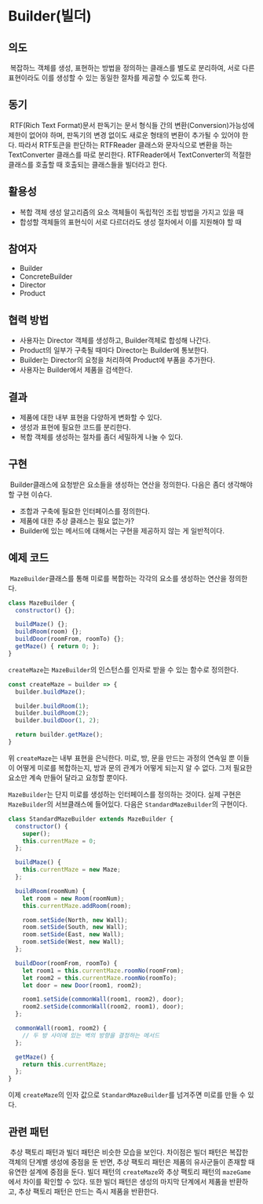 Builder(빌더)
============================

## 의도
&nbsp;복잡하느 객체를 생성, 표현하는 방법을 정의하는 클래스를 별도로 분리하여, 서로 다른 표현이라도 이를 생성할 수 있는 동일한 절차를 제공할 수 있도록 한다.

## 동기
&nbsp;RTF(Rich Text Format)문서 판독기는 문서 형식들 간의 변환(Conversion)가능성에 제한이 없어야 하며, 판독기의 변경 없이도 새로운 형태의 변환이 추가될 수 있어야 한다. 따라서 RTF토큰을 판단하는 RTFReader 클래스와 문자식으로 변환을 하는 TextConverter 클래스를 따로 분리한다. RTFReader에서 TextConverter의 적절한 클래스를 호출할 때 호출되는 클래스들을 빌더라고 한다.

## 활용성
* 복합 객체 생성 알고리즘의 요소 객체들이 독립적인 조립 방법을 가지고 있을 때
* 합성할 객체들의 표현식이 서로 다르더라도 생성 절차에서 이를 지원해야 할 때

## 참여자
* Builder
* ConcreteBuilder
* Director
* Product

## 협력 방법
* 사용자는 Director 객체를 생성하고, Builder객체로 합성해 나간다.
* Product의 일부가 구축될 때마다 Director는 Builder에 통보한다.
* Builder는 Director의 요청을 처리하여 Product에 부품을 추가한다.
* 사용자는 Builder에서 제품을 검색한다.

## 결과
* 제품에 대한 내부 표현을 다양하게 변화할 수 있다.
* 생성과 표현에 필요한 코드를 분리한다.
* 복합 객체를 생성하는 절차를 좀더 세밀하게 나눌 수 있다.

## 구현
&nbsp;Builder클래스에 요청받은 요소들을 생성하는 연산을 정의한다. 다음은 좀더 생각해야 할 구현 이슈다.

* 조합과 구축에 필요한 인터페이스를 정의한다.
* 제품에 대한 추상 클래스는 필요 없는가?
* Builder에 있는 메서드에 대해서는 구현을 제공하지 않는 게 일반적이다.

## 예제 코드
&nbsp;`MazeBuilder`클래스를 통해 미로를 복합하는 각각의 요소를 생성하는 연산을 정의한다.

```javascript
class MazeBuilder {
  constructor() {};

  buildMaze() {};
  buildRoom(room) {};
  buildDoor(roomFrom, roomTo) {};
  getMaze() { return 0; };
}
```

`createMaze`는 `MazeBuilder`의 인스턴스를 인자로 받을 수 있는 함수로 정의한다.

```javascript
const createMaze = builder => {
  builder.buildMaze();

  builder.buildRoom(1);
  builder.buildRoom(2);
  builder.buildDoor(1, 2);

  return builder.getMaze();
}
```

위 `createMaze`는 내부 표현을 은닉한다. 미로, 방, 문을 만드는 과정의 연속일 뿐 이들이 어떻게 미로를 복합하는지, 방과 문의 관계가 어떻게 되는지 알 수 없다. 그저 필요한 요소만 계속 만들어 달라고 요청할 뿐이다.

`MazeBuilder`는 단지 미로를 생성하는 인터페이스를 정의하는 것이다. 실제 구현은 `MazeBuilder`의 서브클래스에 들어있다. 다음은 `StandardMazeBuilder`의 구현이다.

```javascript
class StandardMazeBuilder extends MazeBuilder {
  constructor() {
    super();
    this.currentMaze = 0;
  };

  buildMaze() {
    this.currentMaze = new Maze;
  };

  buildRoom(roomNum) {
    let room = new Room(roomNum);
    this.currentMaze.addRoom(room);

    room.setSide(North, new Wall);
    room.setSide(South, new Wall);
    room.setSide(East, new Wall);
    room.setSide(West, new Wall);
  };

  buildDoor(roomFrom, roomTo) {
    let room1 = this.currentMaze.roomNo(roomFrom);
    let room2 = this.currentMaze.roomNo(roomTo);
    let door = new Door(room1, room2);

    room1.setSide(commonWall(room1, room2), door);
    room2.setSide(commonWall(room2, room1), door);
  };

  commonWall(room1, room2) {
    // 두 방 사이에 있는 벽의 방향을 결정하는 메서드
  }; 

  getMaze() {
    return this.currentMaze;
  };
}
```

이제 `createMaze`의 인자 값으로 `StandardMazeBuilder`를 넘겨주면 미로를 만들 수 있다.

## 관련 패턴
&nbsp;추상 팩토리 패턴과 빌더 패턴은 비슷한 모습을 보인다. 차이점은 빌더 패턴은 복잡한 객체의 단계별 생성에 중점을 둔 반면, 추상 팩토리 패턴은 제품의 유사군들이 존재할 때 유연한 설계에 중점을 둔다. 빌더 패턴의 `createMaze`와 추상 팩토리 패턴의 `mazeGame`에서 차이를 확인할 수 있다. 또한 빌더 패턴은 생성의 마지막 단계에서 제품을 반환하고, 추상 팩토리 패턴은 만드는 즉시 제품을 반환한다.